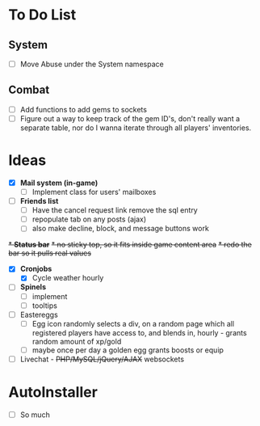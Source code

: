 # To Do List

## System

- [ ] Move Abuse under the System namespace

## Combat

- [ ] Add functions to add gems to sockets
- [ ] Figure out a way to keep track of the gem ID's, don't really want a separate table, nor do I wanna iterate through all players' inventories.

# Ideas

* [x] **Mail system (in-game)**
  * [ ] Implement class for users' mailboxes

* [ ] **Friends list**
  * [ ] Have the cancel request link remove the sql entry
  * [ ] repopulate tab on any posts (ajax)
  * [ ] also make decline, block, and message buttons work

~~* **Status bar**~~
  ~~* no sticky top, so it fits inside game content area~~
  ~~* redo the bar so it pulls real values~~

* [x] **Cronjobs**
  * [X] Cycle weather hourly

* [ ] **Spinels**
  * [ ] implement
  * [ ] tooltips

* [ ] Eastereggs
  * [ ] Egg icon randomly selects a div, on a random page which all registered
        players have access to, and blends in, hourly - grants random amount of
        xp/gold
  * [ ] maybe once per day a golden egg grants boosts or equip

* [ ] Livechat - ~~PHP/MySQL/jQuery/AJAX~~ websockets

# AutoInstaller

  - [ ] So much